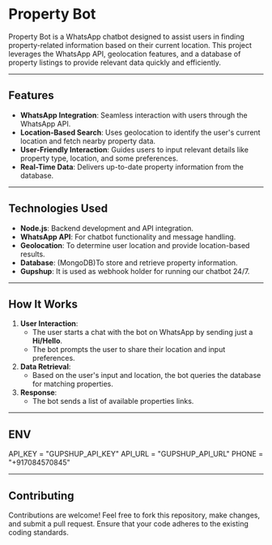   # Property Bot

Property Bot is a WhatsApp chatbot designed to assist users in finding property-related information based on their current location. This project leverages the WhatsApp API, geolocation features, and a database of property listings to provide relevant data quickly and efficiently.

---

## Features

- **WhatsApp Integration**: Seamless interaction with users through the WhatsApp API.
- **Location-Based Search**: Uses geolocation to identify the user's current location and fetch nearby property data.
- **User-Friendly Interaction**: Guides users to input relevant details like property type, location, and some preferences.
- **Real-Time Data**: Delivers up-to-date property information from the database.

---

## Technologies Used

- **Node.js**: Backend development and API integration.
- **WhatsApp API**: For chatbot functionality and message handling.
- **Geolocation**: To determine user location and provide location-based results.
- **Database**: (MongoDB)To store and retrieve property information.
- **Gupshup**: It is used as webhook holder for running our chatbot 24/7.

---

## How It Works

1. **User Interaction**:
   - The user starts a chat with the bot on WhatsApp by sending just a **Hi/Hello**.
   - The bot prompts the user to share their location and input preferences.
2. **Data Retrieval**:
   - Based on the user's input and location, the bot queries the database for matching properties.
3. **Response**:
   - The bot sends a list of available properties links.

---

## ENV

API_KEY = "GUPSHUP_API_KEY"
API_URL = "GUPSHUP_API_URL"
PHONE = "+917084570845"

---

## Contributing

Contributions are welcome! Feel free to fork this repository, make changes, and submit a pull request. Ensure that your code adheres to the existing coding standards.
